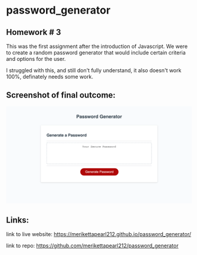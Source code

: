 # password_generator

## Homework # 3
 This was the first assignment after the introduction of Javascript.
 We were to create a random password generator that would include certain criteria and options for the user. 

 I struggled with this, and still don't fully understand, it also doesn't work 100%, definately needs some work. 

 ## Screenshot of final outcome:
![Screenshot](./Develop/03-screenshot.png)

 ## Links:

 link to live website: 
 https://merikettapearl212.github.io/password_generator/

 link to repo: 
 https://github.com/merikettapearl212/password_generator
